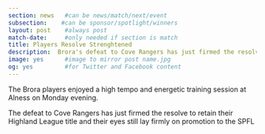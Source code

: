 ```yaml
---
section: news   #can be news/match/next/event
subsection:    #can be sponsor/spotlight/winners
layout: post    #always post
match-date:     #only needed if section is match
title: Players Resolve Strenghtened
description:  Brora's defeat to Cove Rangers has just firmed the resolve to retain their Highland League title and their eyes still lay firmly on promotion to the SPFL 
image: yes      #image to mirror post name.jpg
og: yes         #for Twitter and Facebook content
---
```

The Brora players enjoyed a high tempo and energetic training session at Alness on Monday evening. 

The defeat to Cove Rangers has just firmed the resolve to retain their Highland League title and their eyes still lay firmly on promotion to the SPFL 
